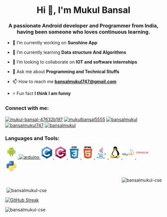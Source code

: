 <h1 align="center">Hi 👋, I'm Mukul Bansal</h1>
<h3 align="center">A passionate Android developer and Programmer from India, having been someone who loves continuous learning.</h3>

- 🔭 I’m currently working on **Sunshine App**

- 🌱 I’m currently learning **Data structure And Algorithms**

- 👯 I’m looking to collaborate on **IOT and software internships**

- 💬 Ask me about **Programming and Technical Stuffs**

- 📫 How to reach me **bansalmukul747@gmail.com**

- ⚡ Fun fact **I think I am funny**

<h3 align="left">Connect with me:</h3>
<p align="left">
<a href="https://linkedin.com/in/mukul-bansal-47632b197" target="blank"><img align="center" src="https://raw.githubusercontent.com/rahuldkjain/github-profile-readme-generator/master/src/images/icons/Social/linked-in-alt.svg" alt="mukul-bansal-47632b197" height="30" width="40" /></a>
<a href="https://instagram.com/mukulbansal5555" target="blank"><img align="center" src="https://raw.githubusercontent.com/rahuldkjain/github-profile-readme-generator/master/src/images/icons/Social/instagram.svg" alt="mukulbansal5555" height="30" width="40" /></a>
<a href="https://www.codechef.com/users/bansalmukul" target="blank"><img align="center" src="https://cdn.jsdelivr.net/npm/simple-icons@3.1.0/icons/codechef.svg" alt="bansalmukul" height="30" width="40" /></a>
<a href="https://www.hackerrank.com/bansalmukul747" target="blank"><img align="center" src="https://raw.githubusercontent.com/rahuldkjain/github-profile-readme-generator/master/src/images/icons/Social/hackerrank.svg" alt="bansalmukul747" height="30" width="40" /></a>
<a href="https://www.leetcode.com/bansalmukul" target="blank"><img align="center" src="https://raw.githubusercontent.com/rahuldkjain/github-profile-readme-generator/master/src/images/icons/Social/leet-code.svg" alt="bansalmukul" height="30" width="40" /></a>
</p>

<h3 align="left">Languages and Tools:</h3>
<p align="left"> <a href="https://developer.android.com" target="_blank"> <img src="https://raw.githubusercontent.com/devicons/devicon/master/icons/android/android-original-wordmark.svg" alt="android" width="40" height="40"/> </a> <a href="https://www.arduino.cc/" target="_blank"> <img src="https://cdn.worldvectorlogo.com/logos/arduino-1.svg" alt="arduino" width="40" height="40"/> </a> <a href="https://www.cprogramming.com/" target="_blank"> <img src="https://raw.githubusercontent.com/devicons/devicon/master/icons/c/c-original.svg" alt="c" width="40" height="40"/> </a> <a href="https://www.w3schools.com/cpp/" target="_blank"> <img src="https://raw.githubusercontent.com/devicons/devicon/master/icons/cplusplus/cplusplus-original.svg" alt="cplusplus" width="40" height="40"/> </a> <a href="https://www.w3schools.com/css/" target="_blank"> <img src="https://raw.githubusercontent.com/devicons/devicon/master/icons/css3/css3-original-wordmark.svg" alt="css3" width="40" height="40"/> </a> <a href="https://www.w3.org/html/" target="_blank"> <img src="https://raw.githubusercontent.com/devicons/devicon/master/icons/html5/html5-original-wordmark.svg" alt="html5" width="40" height="40"/> </a> <a href="https://www.java.com" target="_blank"> <img src="https://raw.githubusercontent.com/devicons/devicon/master/icons/java/java-original.svg" alt="java" width="40" height="40"/> </a> <a href="https://www.linux.org/" target="_blank"> <img src="https://raw.githubusercontent.com/devicons/devicon/master/icons/linux/linux-original.svg" alt="linux" width="40" height="40"/> </a> <a href="https://www.mysql.com/" target="_blank"> <img src="https://raw.githubusercontent.com/devicons/devicon/master/icons/mysql/mysql-original-wordmark.svg" alt="mysql" width="40" height="40"/> </a> <a href="https://www.oracle.com/" target="_blank"> <img src="https://raw.githubusercontent.com/devicons/devicon/master/icons/oracle/oracle-original.svg" alt="oracle" width="40" height="40"/> </a> <a href="https://www.python.org" target="_blank"> <img src="https://raw.githubusercontent.com/devicons/devicon/master/icons/python/python-original.svg" alt="python" width="40" height="40"/> </a> </p>

<p>&nbsp;<img align="right"  src="https://github-readme-stats.vercel.app/api/top-langs?username=bansalmukul-cse&theme=dark&show_icons=true&locale=en&layout=compact" alt="bansalmukul-cse" /></p>

<p>&nbsp;<img align="center"  src="https://github-readme-stats.vercel.app/api?username=bansalmukul-cse&theme=dark&show_icons=true&locale=en" alt="bansalmukul-cse" /></p>

[![GitHub Streak](https://github-readme-streak-stats.herokuapp.com?user=bansalmukul-cse&theme=dark)](https://git.io/streak-stats)




<p align="left"> <img src="https://komarev.com/ghpvc/?username=bansalmukul-cse&label=Profile%20views&color=0e75b6&style=flat" alt="bansalmukul-cse" /> </p>

